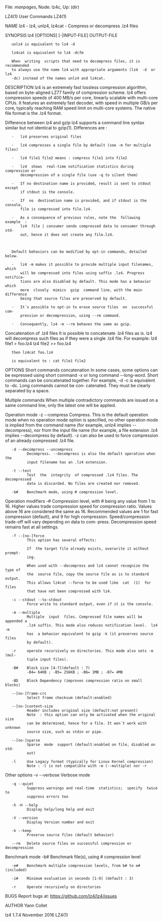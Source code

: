 File: *manpages*,  Node: lz4c,  Up: (dir)

LZ4(1)                           User Commands                          LZ4(1)



NAME
       lz4 - lz4, unlz4, lz4cat - Compress or decompress .lz4 files

SYNOPSIS
       lz4 [OPTIONS] [-|INPUT-FILE] OUTPUT-FILE

       unlz4 is equivalent to lz4 -d

       lz4cat is equivalent to lz4 -dcfm

       When  writing  scripts that need to decompress files, it is recommended
       to always use the name lz4 with appropriate arguments (lz4  -d  or  lz4
       -dc) instead of the names unlz4 and lz4cat.

DESCRIPTION
       lz4  is  an  extremely  fast  lossless  compression algorithm, based on
       byte-aligned LZ77 family of compression scheme. lz4 offers  compression
       speeds of 400 MB/s per core, linearly scalable with multi-core CPUs. It
       features an extremely fast decoder, with speed  in  multiple  GB/s  per
       core,  typically  reaching  RAM  speed limit on multi-core systems. The
       native file format is the .lz4 format.

   Difference between lz4 and gzip
       lz4 supports a  command  line  syntax  similar  but  not  identical  to
       gzip(1). Differences are :

       ·   lz4 preserves original files

       ·   lz4 compresses a single file by default (see -m for multiple files)

       ·   lz4 file1 file2 means : compress file1 into file2

       ·   lz4  shows  real-time notification statistics during compression or
           decompression of a single file (use -q to silent them)

       ·   If no destination name is provided, result is sent to stdout except
           if stdout is the console.

       ·   If  no  destination name is provided, and if stdout is the console,
           file is compressed into file.lz4.

       ·   As a consequence of previous rules, note the  following  example  :
           lz4  file | consumer sends compressed data to consumer through std‐
           out, hence it does not create any file.lz4.



       Default behaviors can be modified by opt-in commands, detailed below.

       ·   lz4 -m makes it possible to provide multiple input filenames, which
           will be compressed into files using suffix .lz4. Progress notifica‐
           tions are also disabled by default. This mode has a behavior  which
           more  closely  mimics  gzip  command line, with the main difference
           being that source files are preserved by default.

       ·   It´s possible to opt-in to erase source files  on  successful  com‐
           pression or decompression, using --rm command.

       ·   Consequently, lz4 -m --rm behaves the same as gzip.



   Concatenation of .lz4 files
       It  is  possible  to  concatenate .lz4 files as is. lz4 will decompress
       such files as if they were a single .lz4 file. For example: lz4 file1 >
       foo.lz4 lz4 file2 >> foo.lz4

       then lz4cat foo.lz4

       is equivalent to : cat file1 file2

OPTIONS
   Short commands concatenation
       In  some cases, some options can be expressed using short command -x or
       long command --long-word. Short commands can be concatenated  together.
       For  example,  -d -c is equivalent to -dc. Long commands cannot be con‐
       catenated. They must be clearly separated by a space.

   Multiple commands
       When multiple contradictory commands are issued on a same command line,
       only the latest one will be applied.

   Operation mode
       -z --compress
              Compress.  This  is the default operation mode when no operation
              mode option is specified, no other  operation  mode  is  implied
              from the command name (for example, unlz4 implies --decompress),
              nor from the input file name (for example, a file extension .lz4
              implies  --decompress  by default). -z can also be used to force
              compression of an already compressed .lz4 file.

       -d --decompress --uncompress
              Decompress. --decompress is also the default operation when  the
              input filename has an .lz4 extension.

       -t --test
              Test  the  integrity  of compressed .lz4 files. The decompressed
              data is discarded. No files are created nor removed.

       -b#    Benchmark mode, using # compression level.

   Operation modifiers
       -#     Compression level, with # being any value from 1 to  16.  Higher
              values  trade  compression  speed  for compression ratio. Values
              above 16 are considered the same as 16. Recommended values are 1
              for  fast  compression  (default),  and  9 for high compression.
              Speed/compression trade-off will vary depending on data to  com‐
              press. Decompression speed remains fast at all settings.

       -f --[no-]force
              This option has several effects:

              If  the target file already exists, overwrite it without prompt‐
              ing.

              When used with --decompress and lz4 cannot recognize the type of
              the  source file, copy the source file as is to standard output.
              This allows lz4cat --force to be used like  cat  (1)  for  files
              that have not been compressed with lz4.

       -c --stdout --to-stdout
              Force write to standard output, even if it is the console.

       -m --multiple
              Multiple  input  files. Compressed file names will be appended a
              .lz4 suffix. This mode also reduces notification level.  lz4  -m
              has  a behavior equivalent to gzip -k (it preserves source files
              by default).

       -r     operate recursively on directories. This mode also sets -m (mul‐
              tiple input files).

       -B#    Block size [4-7](default : 7)
              -B4= 64KB ; -B5= 256KB ; -B6= 1MB ; -B7= 4MB

       -BD    Block Dependency (improves compression ratio on small blocks)

       --[no-]frame-crc
              Select frame checksum (default:enabled)

       --[no-]content-size
              Header includes original size (default:not present)
              Note  : this option can only be activated when the original size
              can be determined, hence for a file. It won´t work with  unknown
              source size, such as stdin or pipe.

       --[no-]sparse
              Sparse  mode  support (default:enabled on file, disabled on std‐
              out)

       -l     Use Legacy format (typically for Linux Kernel compression)
              Note : -l is not compatible with -m (--multiple) nor -r

   Other options
       -v --verbose
              Verbose mode

       -q --quiet
              Suppress warnings and real-time  statistics;  specify  twice  to
              suppress errors too

       -h -H --help
              Display help/long help and exit

       -V --version
              Display Version number and exit

       -k --keep
              Preserve source files (default behavior)

       --rm   Delete source files on successful compression or decompression

   Benchmark mode
       -b#    Benchmark file(s), using # compression level

       -e#    Benchmark multiple compression levels, from b# to e# (included)

       -i#    Minimum evaluation in seconds [1-9] (default : 3)

       -r     Operate recursively on directories

BUGS
       Report bugs at: https://github.com/lz4/lz4/issues

AUTHOR
       Yann Collet



lz4 1.7.4                        November 2016                          LZ4(1)
